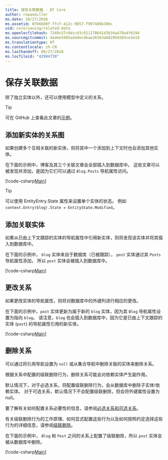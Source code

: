 ```yaml
---
title: 保存关联数据 - EF Core
author: rowanmiller
ms.date: 10/27/2016
ms.assetid: 07b6680f-ffcf-412c-9857-f997486b386c
uid: core/saving/related-data
ms.openlocfilehash: 7349c57c0dccd3c911178641d3b34a478a4f6194
ms.sourcegitcommit: dadee5905ada9ecdbae28363a682950383ce3e10
ms.translationtype: HT
ms.contentlocale: zh-CN
ms.lasthandoff: 08/27/2018
ms.locfileid: "42994739"
---
```

# <a name="saving-related-data"></a>保存关联数据

除了独立实体以外，还可以使用模型中定义的关系。

> [!TIP]  
> 可在 GitHub 上查看此文章的[示例](https://github.com/aspnet/EntityFramework.Docs/tree/master/samples/core/Saving/Saving/RelatedData/)。

## <a name="adding-a-graph-of-new-entities"></a>添加新实体的关系图

如果创建多个互相关联的新实体，则将其中一个添加到上下文时也会添加其他实体。

在下面的示例中，博客及其三个关联文章会全部插入到数据库中。 这些文章可以被发现并添加，是因为它们可以通过 `Blog.Posts` 导航属性访问。

[!code-csharp[Main](../../../samples/core/Saving/Saving/RelatedData/Sample.cs#AddingGraphOfEntities)]

> [!TIP]  
> 可以使用 EntityEntry.State 属性来设置单个实体的状态。 例如 `context.Entry(blog).State = EntityState.Modified`。

## <a name="adding-a-related-entity"></a>添加关联实体

如果从已由上下文跟踪的实体的导航属性中引用新实体，则将发现该实体并将其插入到数据库中。

在下面的示例中， `blog` 实体来自于数据库（已被跟踪）， `post` 实体通过其 `Posts` 导航属性添加， 所以 `post` 实体会被插入到数据库中。

[!code-csharp[Main](../../../samples/core/Saving/Saving/RelatedData/Sample.cs#AddingRelatedEntity)]

## <a name="changing-relationships"></a>更改关系

如果更改实体的导航属性，则将对数据库中的外键列进行相应的更改。

在下面的示例中，`post` 实体更新为属于新的 `blog` 实体，因为其 `Blog` 导航属性设置为指向 `blog`。 请注意，`blog` 也会插入到数据库中，因为它是已由上下文跟踪的实体 (`post`) 的导航属性引用的新实体。

[!code-csharp[Main](../../../samples/core/Saving/Saving/RelatedData/Sample.cs#ChangingRelationships)]

## <a name="removing-relationships"></a>删除关系

可以通过将引用导航设置为 `null` 或从集合导航中删除关联的实体来删除关系。

根据关系中配置的级联删除行为，删除关系可能会对依赖实体产生副作用。

默认情况下，对于必选关系，将配置级联删除行为，会从数据库中删除子实体/依赖实体。 对于可选关系，默认情况下不会配置级联删除，但会将外键属性设置为 null。

要了解有关如何配置关系必要性的信息，请参阅[必选关系和可选关系](../modeling/relationships.md#required-and-optional-relationships)。

有关级联删除行为的工作原理、如何显式配置这些行为以及如何按照约定选择这些行为的详细信息，请参阅[级联删除](cascade-delete.md)。

在下面的示例中， `Blog` 和 `Post` 之间的关系上配置了级联删除，所以 `post` 实体会被从数据库中删除。

[!code-csharp[Main](../../../samples/core/Saving/Saving/RelatedData/Sample.cs#RemovingRelationships)]
